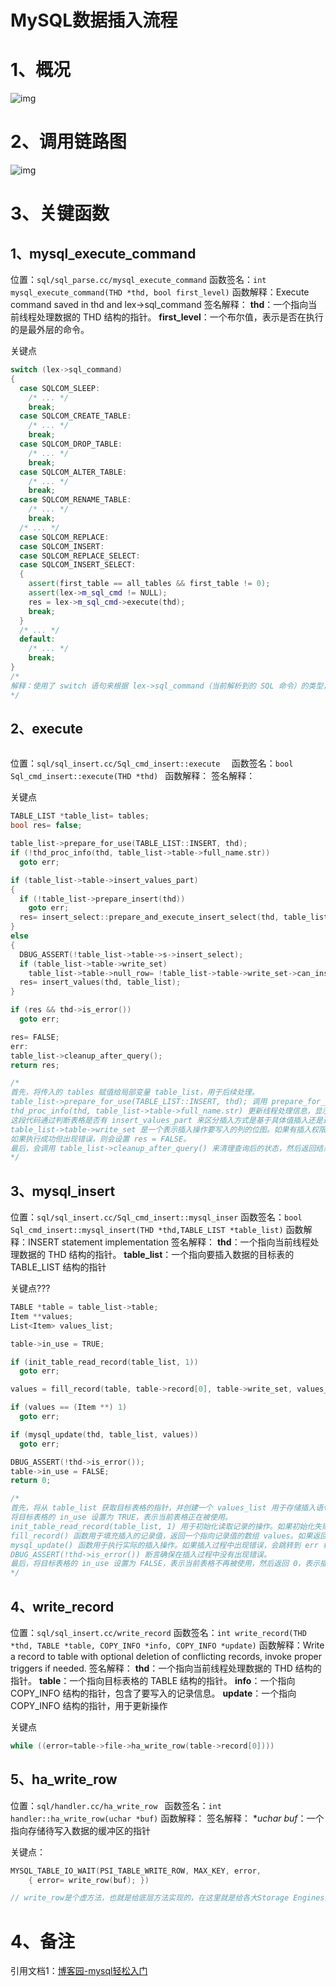 # MySQL数据插入流程

# 1、概况

![img](./assets/214741-20200602082219657-1021694047.png)

# 2、调用链路图

![img](./assets/214741-20200602082220362-1443514241.png)

# 3、关键函数

## 1、mysql_execute_command

位置：`sql/sql_parse.cc/mysql_execute_command`
函数签名：`int mysql_execute_command(THD *thd, bool first_level)`
函数解释：Execute command saved in thd and lex->sql_command
签名解释：
  **thd**：一个指向当前线程处理数据的 THD 结构的指针。
  **first_level**：一个布尔值，表示是否在执行的是最外层的命令。



 关键点

```c++
switch (lex->sql_command)
{
  case SQLCOM_SLEEP:
    /* ... */
    break;
  case SQLCOM_CREATE_TABLE:
    /* ... */
    break;
  case SQLCOM_DROP_TABLE:
    /* ... */
    break;
  case SQLCOM_ALTER_TABLE:
    /* ... */
    break;
  case SQLCOM_RENAME_TABLE:
    /* ... */
    break;
  /* ... */
  case SQLCOM_REPLACE:
  case SQLCOM_INSERT:
  case SQLCOM_REPLACE_SELECT:
  case SQLCOM_INSERT_SELECT:
  {
    assert(first_table == all_tables && first_table != 0);
    assert(lex->m_sql_cmd != NULL);
    res = lex->m_sql_cmd->execute(thd);
    break;
  }
  /* ... */
  default:
    /* ... */
    break;
}
/*
解释：使用了 switch 语句来根据 lex->sql_command（当前解析到的 SQL 命令）的类型，分派到不同的 case 块关键点：
*/
```

## 2、execute

```

```

位置：`sql/sql_insert.cc/Sql_cmd_insert::execute  `
函数签名：`bool Sql_cmd_insert::execute(THD *thd) `
函数解释： 
签名解释：



关键点

```c++
TABLE_LIST *table_list= tables;
bool res= false;

table_list->prepare_for_use(TABLE_LIST::INSERT, thd);
if (!thd_proc_info(thd, table_list->table->full_name.str))
  goto err;

if (table_list->table->insert_values_part)
{
  if (!table_list->prepare_insert(thd))
    goto err;
  res= insert_select::prepare_and_execute_insert_select(thd, table_list);
}
else
{
  DBUG_ASSERT(!table_list->table->s->insert_select);
  if (table_list->table->write_set)
    table_list->table->null_row= !table_list->table->write_set->can_insert();
  res= insert_values(thd, table_list);
}

if (res && thd->is_error())
  goto err;

res= FALSE;
err:
table_list->cleanup_after_query();
return res;

/*
首先，将传入的 tables 赋值给局部变量 table_list，用于后续处理。
table_list->prepare_for_use(TABLE_LIST::INSERT, thd); 调用 prepare_for_use() 方法来准备表格列表，将操作类型设置为 INSERT。
thd_proc_info(thd, table_list->table->full_name.str) 更新线程处理信息，显示正在处理的表格名。
这段代码通过判断表格是否有 insert_values_part 来区分插入方式是基于具体值插入还是通过子查询插入。如果是基于子查询插入，会调用 insert_select::prepare_and_execute_insert_select() 来处理，否则会调用 insert_values()。
table_list->table->write_set 是一个表示插入操作要写入的列的位图。如果有插入权限的列，将 null_row 设置为 false，表示可以插入。
如果执行成功但出现错误，则会设置 res = FALSE。
最后，会调用 table_list->cleanup_after_query() 来清理查询后的状态，然后返回结果。
*/
```



## 3、mysql_insert

位置：`sql/sql_insert.cc/Sql_cmd_insert::mysql_inser`
函数签名：`bool Sql_cmd_insert::mysql_insert(THD *thd,TABLE_LIST *table_list)` 
函数解释：INSERT statement implementation 
签名解释：
​	**thd**：一个指向当前线程处理数据的 THD 结构的指针。
​	**table_list**：一个指向要插入数据的目标表的 TABLE_LIST 结构的指针



关键点???

```c++
TABLE *table = table_list->table;
Item **values;
List<Item> values_list;

table->in_use = TRUE;

if (init_table_read_record(table_list, 1))
  goto err;

values = fill_record(table, table->record[0], table->write_set, values_list);

if (values == (Item **) 1)
  goto err;

if (mysql_update(thd, table_list, values))
  goto err;

DBUG_ASSERT(!thd->is_error());
table->in_use = FALSE;
return 0;

/*
首先，将从 table_list 获取目标表格的指针，并创建一个 values_list 用于存储插入语句中的值。
将目标表格的 in_use 设置为 TRUE，表示当前表格正在被使用。
init_table_read_record(table_list, 1) 用于初始化读取记录的操作。如果初始化失败，会跳转到 err 标签进行错误处理。
fill_record() 函数用于填充插入的记录值，返回一个指向记录值的数组 values。如果返回的是 (Item **) 1，表示出现错误，会跳转到 err 标签进行错误处理。
mysql_update() 函数用于执行实际的插入操作。如果插入过程中出现错误，会跳转到 err 标签进行错误处理。
DBUG_ASSERT(!thd->is_error()) 断言确保在插入过程中没有出现错误。
最后，将目标表格的 in_use 设置为 FALSE，表示当前表格不再被使用，然后返回 0，表示插入操作成功完成。
*/
```



## 4、write_record

位置：`sql/sql_insert.cc/write_record`
函数签名：`int write_record(THD *thd, TABLE *table, COPY_INFO *info, COPY_INFO *update)`
函数解释：Write a record to table with optional deletion of conflicting records, invoke proper triggers if needed. 
签名解释： 
    **thd**：一个指向当前线程处理数据的 THD 结构的指针。 
    **table**：一个指向目标表格的 TABLE 结构的指针。 
    **info**：一个指向 COPY_INFO 结构的指针，包含了要写入的记录信息。 
    **update**：一个指向 COPY_INFO 结构的指针，用于更新操作




关键点

```c++
while ((error=table->file->ha_write_row(table->record[0])))
```



## 5、ha_write_row

位置：`sql/handler.cc/ha_write_row `
函数签名：`int handler::ha_write_row(uchar *buf)` 
函数解释： 
签名解释：
	**uchar *buf**：一个指向存储待写入数据的缓冲区的指针




关键点：

```c++
MYSQL_TABLE_IO_WAIT(PSI_TABLE_WRITE_ROW, MAX_KEY, error,
    { error= write_row(buf); })

// write_row是个虚方法，也就是给底层方法实现的，在这里就是给各大Storage Engines的
```





# 4、备注

引用文档1：[博客园-mysql轻松入门](https://www.cnblogs.com/huangxincheng/p/13029069.html)



